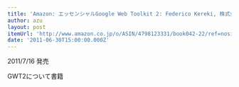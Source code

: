 ```yaml
---
title: 'Amazon: エッセンシャルGoogle Web Toolkit 2: Federico Kereki, 株式会社クイープ'
author: azu
layout: post
itemUrl: 'http://www.amazon.co.jp/o/ASIN/4798123331/book042-22/ref=nosim'
date: '2011-06-30T15:00:00.000Z'
---
```

2011/7/16 発売

GWT2について書籍
